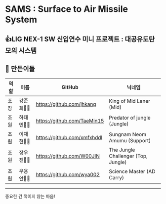 # SAMS : Surface to Air Missile System

👍LIG NEX-1 SW 신입연수 미니 프로젝트 : 대공유도탄 모의 시스템
-------------
👏 만든이들
-------------
|역할|이름|GitHub|닉네임|
|---|---|---|---|
|조장|강준희🤷‍♂️|<https://github.com/jhkang>|King of Mid Laner (Mid)|
|조원|하태민🤷‍♂️|<https://github.com/TaeMin15>|Predator of jungle (Jungle)|
|조원|이채현🤷‍♂️|<https://github.com/xmfxhddl>|Sungnam Neom Amumu (Support)|
|조원|장우진🤷‍♀️|<https://github.com/W00JIN>|The Jungle Challenger (Top, Jungle)|
|조원|우용안🤷‍♂️|<https://github.com/wya002>|Science Master (AD Carry)|

-------------

중요한 건 꺽이지 않는 마음!

